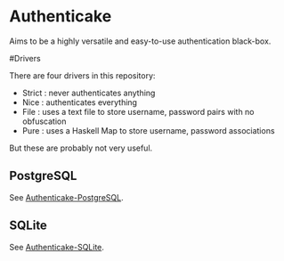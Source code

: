 Authenticake
============

Aims to be a highly versatile and easy-to-use authentication black-box.

#Drivers

There are four drivers in this repository:

- Strict : never authenticates anything
- Nice : authenticates everything
- File : uses a text file to store username, password pairs with no obfuscation
- Pure : uses a Haskell Map to store username, password associations

But these are probably not very useful.

## PostgreSQL

See [Authenticake-PostgreSQL](https://github.com/avieth/Authenticake-PostgreSQL).

## SQLite

See [Authenticake-SQLite](https://github.com/avieth/Authenticake-SQLite).
